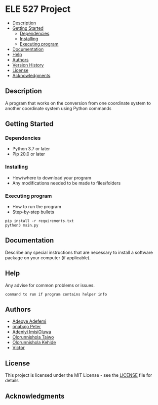  # ELE 527 Project

- [Description](#description)
- [Getting Started](#getting-started)
  - [Dependencies](#dependencies)
  - [Installing](#installing)
  - [Executing program](#executing-program)
- [Documentation](#documentation)
- [Help](#help)
- [Authors](#authors)
- [Version History](#version-history)
- [License](#license)
- [Acknowledgments](#acknowledgments)

## Description

A program that works on the conversion from one coordinate system to another coordinate system using Python commands

## Getting Started

### Dependencies

- Python 3.7 or later
- Pip 20.0 or later


### Installing

- How/where to download your program
- Any modifications needed to be made to files/folders

### Executing program

- How to run the program
- Step-by-step bullets

```
pip install -r requirements.txt
python3 main.py
```

## Documentation

Describe any special instructions that are necessary to install a software package on your computer (if applicable).

## Help

Any advise for common problems or issues.

```
command to run if program contains helper info
```

## Authors
- [Adeoye Adefemi]()
- [onabajo Peter]()
- [Adeniyi ImisiOluwa]()
- [Olorunnishola Taiwo]()
- [Olorunnishola Kehide]()
- [Victor]()



## License

This project is licensed under the MIT License - see the [LICENSE](./LICENSE) file for details

## Acknowledgments

        